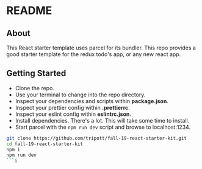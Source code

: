 # README

## About

This React starter template uses parcel for its bundler. This repo provides a good starter template for the redux todo's app, or any new react app.

## Getting Started

- Clone the repo.
- Use your terminal to change into the repo directory.
- Inspect your dependencies and scripts within **package.json**.
- Inspect your prettier config within **.prettierrc**.
- Inspect your eslint config within **eslintrc.json**.
- Install dependencies. There's a lot. This will take some time to install.
- Start parcel with the `npm run dev` script and browse to localhost:1234.

```bash
git clone https://github.com/tripott/fall-19-react-starter-kit.git
cd fall-19-react-starter-kit
npm i
npm run dev
```i
